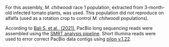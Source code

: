 For this assembly, _M. chitwoodi_ race 1 population, extracted from 3-month-old infected tomato plants, was used. This population did not reproduce on alfalfa (used as a rotation crop to control _M. chitwoodi_ populations).

According to [Bali S, et al., (2021)](https://doi.org/10.1094/MPMI-12-20-0337-A), PacBio long sequencing reads were assembled using the [SMRT analysis pipeline](https://www.pacb.com/products-and-services/analytical-software/smrt-analysis/). Short Illumina reads were used to error correct PacBio data contigs using [pilon v.1.22](https://doi.org/10.1371/journal.pone.0112963). 
